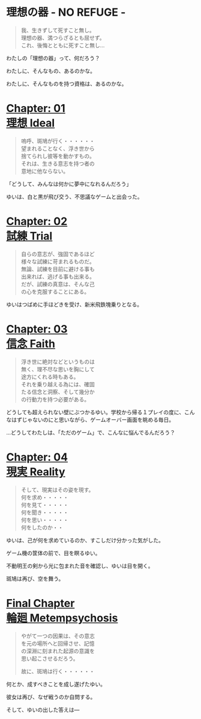 # 理想の器 - NO REFUGE -

> 我、生きずして死すこと無し。  
> 理想の器、満つらざるとも屈せず。  
> これ、後悔とともに死すこと無し…

わたしの「理想の器」って、何だろう？

わたしに、そんなもの、あるのかな。

わたしに、そんなものを持つ資格は、あるのかな。

# [Chapter: 01 <br> 理想 Ideal](./Chapter01.md)

> 嗚呼、斑鳩が行く・・・・・・  
> 望まれることなく、浮き世から  
> 捨てられし彼等を動かすもの。  
> それは、生きる意志を持つ者の  
> 意地に他ならない。

「どうして、みんなは何かに夢中になれるんだろう」

ゆいは、白と黒が飛び交う、不思議なゲームと出会った。

# [Chapter: 02 <br> 試練 Trial](./Chapter02.md)

> 自らの意志が、強固であるほど  
> 様々な試練に苛まれるものだ。  
> 無論、試練を目前に避ける事も  
> 出来れば、逃げる事も出来る。  
> だが、試練の真意は、そんな己  
> の心を克服することにある。

ゆいはつばめに手ほどきを受け、新米飛鉄塊乗りとなる。

# [Chapter: 03 <br> 信念 Faith](./Chapter03.md)

> 浮き世に絶対などというものは  
> 無く、理不尽な思いを胸にして  
> 途方にくれる時もある。  
> それを乗り越える為には、確固  
> たる信念と洞察、そして幾分か  
> の行動力を持つ必要がある。

どうしても超えられない壁にぶつかるゆい。学校から帰る１プレイの度に、こんなはずじゃないのにと思いながら、ゲームオーバー画面を眺める毎日。

…どうしてわたしは、「ただのゲーム」で、こんなに悩んでるんだろう？

# [Chapter: 04 <br> 現実 Reality](./Chapter04.md)

> そして、現実はその姿を現す。  
> 何を求め・・・・・  
> 何を見て・・・・・  
> 何を聞き・・・・・  
> 何を思い・・・・・  
> 何をしたのか・・

ゆいは、己が何を求めているのか、すこしだけ分かった気がした。

ゲーム機の筐体の前で、目を瞑るゆい。

不動明王の剣から光に包まれた音を確認し、ゆいは目を開く。

斑鳩は再び、空を舞う。

# [Final Chapter <br> 輪廻 Metempsychosis](./Chapter05.md)

> やがて一つの因果は、その意志  
> を元の場所へと回帰させ、記憶  
> の深淵に刻まれた起源の意識を  
> 思い起こさせるだろう。  
> 
> 故に、斑鳩は行く・・・・・・

何とか、成すべきことを成し遂げたゆい。

彼女は再び、なぜ戦うのか自問する。

そして、ゆいの出した答えは―

